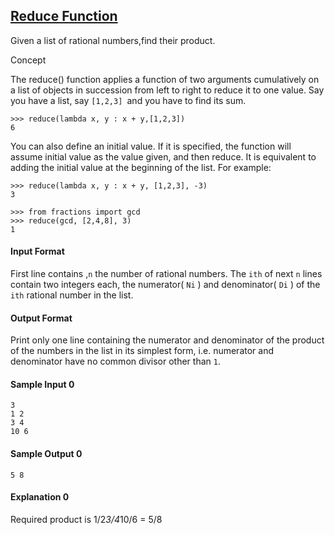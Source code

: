 ## **[Reduce Function](https://www.hackerrank.com/challenges/reduce-function)** 
Given a list of rational numbers,find their product.

Concept

The reduce() function applies a function of two arguments cumulatively on a list of objects in succession from left to right to reduce it to one value. Say you have a list, say `[1,2,3] `and you have to find its sum.

```
>>> reduce(lambda x, y : x + y,[1,2,3])
6
```

You can also define an initial value. If it is specified, the function will assume initial value as the value given, and then reduce. It is equivalent to adding the initial value at the beginning of the list. For example:


```
>>> reduce(lambda x, y : x + y, [1,2,3], -3)
3

>>> from fractions import gcd
>>> reduce(gcd, [2,4,8], 3)
1
```

#### Input Format

First line contains ,`n` the number of rational numbers.
The `ith` of next `n` lines contain two integers each, the numerator( `Ni` ) and denominator( `Di` ) of the `ith` rational number in the list.

#### Output Format

Print only one line containing the numerator and denominator of the product of the numbers in the list in its simplest form, i.e. numerator and denominator have no common divisor other than `1`.

#### Sample Input 0

```
3
1 2
3 4
10 6
```

#### Sample Output 0
```
5 8
```

#### Explanation 0

Required product is 1/2*3/4*10/6 = 5/8